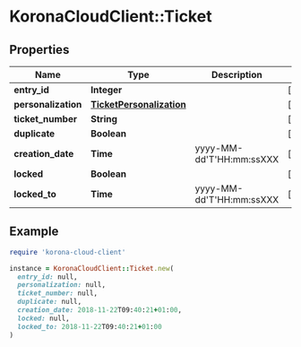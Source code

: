 # KoronaCloudClient::Ticket

## Properties

| Name | Type | Description | Notes |
| ---- | ---- | ----------- | ----- |
| **entry_id** | **Integer** |  | [optional] |
| **personalization** | [**TicketPersonalization**](TicketPersonalization.md) |  | [optional] |
| **ticket_number** | **String** |  | [optional] |
| **duplicate** | **Boolean** |  | [optional] |
| **creation_date** | **Time** | yyyy-MM-dd&#39;T&#39;HH:mm:ssXXX | [optional] |
| **locked** | **Boolean** |  | [optional] |
| **locked_to** | **Time** | yyyy-MM-dd&#39;T&#39;HH:mm:ssXXX | [optional] |

## Example

```ruby
require 'korona-cloud-client'

instance = KoronaCloudClient::Ticket.new(
  entry_id: null,
  personalization: null,
  ticket_number: null,
  duplicate: null,
  creation_date: 2018-11-22T09:40:21+01:00,
  locked: null,
  locked_to: 2018-11-22T09:40:21+01:00
)
```

